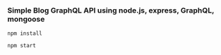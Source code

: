 ### Simple Blog GraphQL API using node.js, express, GraphQL, mongoose
```
npm install

npm start
```